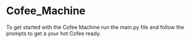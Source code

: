 # Cofee_Machine
To get started with the Cofee Machine run the main.py file and follow the prompts to get a your hot Cofee ready.
